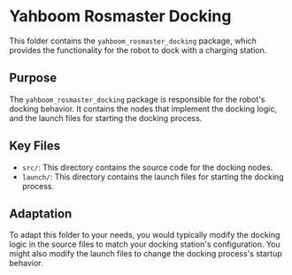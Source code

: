 # Yahboom Rosmaster Docking

This folder contains the `yahboom_rosmaster_docking` package, which provides the functionality for the robot to dock with a charging station.

## Purpose

The `yahboom_rosmaster_docking` package is responsible for the robot's docking behavior. It contains the nodes that implement the docking logic, and the launch files for starting the docking process.

## Key Files

- `src/`: This directory contains the source code for the docking nodes.
- `launch/`: This directory contains the launch files for starting the docking process.

## Adaptation

To adapt this folder to your needs, you would typically modify the docking logic in the source files to match your docking station's configuration. You might also modify the launch files to change the docking process's startup behavior.
